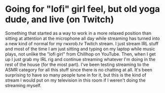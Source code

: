 # Going for "lofi" girl feel, but old yoga dude, and live (on Twitch)

Something that started as a way to work in a more relaxed position than sitting at attention at the microphone all day while streaming has turned into a new kind of normal for my rwxrob.tv Twitch stream. I just stream IRL stuff and most of the time I am just sitting and typing on my laptop while music plays, not unlike the "lofi girl" from Chillhop on YouTube. Then, when I get up I just grab my IRL rig and continue streaming whatever I'm doing in the rest of the house (for the most part). I've been testing streaming to the ASMR category for all this stuff since there is no chatting at all. It's been surprising to have so many people tune in for it, but this is the kind of stream I would put on my television in this room if I weren't doing the streaming myself.
